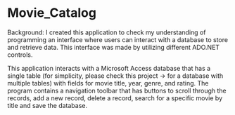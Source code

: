 # Movie_Catalog
Background: I created this application to check my understanding of programming an interface where users can interact with a database to store and retrieve
data. This interface was made by utilizing different ADO.NET controls.

This application interacts with a Microsoft Access database that has a single table (for simplicity, please check this project ->  for a database with multiple tables) with fields for movie title, year, genre, and rating. The program contains a navigation
toolbar that has buttons to scroll through the records, add a new record, delete a record, search for a specific movie by title and save the database. 

